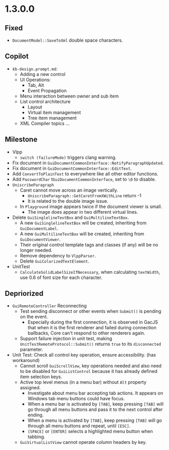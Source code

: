 # 1.3.0.0

## Fixed
- `DocumentModel::SaveToXml` double space characters.

## Copilot

- `kb-design.prompt.md`:
  - Adding a new control
  - UI Operations:
    - Tab, Alt
    - Event Propagation
  - Menu interaction between owner and sub item
  - List control architecture
    - Layout
    - Virtual item management
    - Tree item management
  - XML Compiler topics ...

## Milestone

- Vlpp
  - `switch (failureMode)` triggers clang warning.
- Fix document in `GuiDocumentCommonInterface::NotifyParagraphUpdated`.
- Fix document in `GuiDocumentCommonInterface::EditText`.
- Add `ConvertToPlainText` to everywhere like all other editor functions.
- Add `PasswordChar` t`GuiDocumentCommonInterface`, set to `\0` to disable.
- `UniscribeParagraph`
  - Caret cannot move across an image vertically.
    - `UniscribeParagraph::GetCaretFromXWithLine` return -1
    - It is related to the double image issue.
  - In `Playground` image appears twice if the document viewer is small.
    - The image does appear in two different virtual lines.
- Delete `GuiSinglelineTextBox` and `GuiMultilineTextBox`.
  - A new `GuiSinglelineTextBox` will be created, inheriting from `GuiDocumentLabel`.
  - A new `GuiMultilineTextBox` will be created, inheriting from `GuiDocumentViewer`.
  - Their original control template tags and classes (if any) will be no longer needed.
  - Remove dependency to `VlppParser`.
  - Delete `GuiColorizedTextElement`.
- UnitTest
  - `CalculateSolidLabelSizeIfNecessary`, when calculating `textWidth`, use 0.6 of font size for each character.

## Depriorized

- `GuiRemoteController` Reconnecting
  - Test sending disconnect or other events when `Submit()` is pending on the event.
    - Especially during the first connection, it is observed in GacJS that when it is the first renderer and failed during connection ballbacks, Core can't respond to other renderers again.
  - Support failure injection in unit test, making `UnitTestRemoteProtocol::Submit()` returns `true` to its `disconnected` parameter.
- Unit Test: Check all control key operation, ensure accessibility. (has workaround)
  - Cannot scroll `GuiScrollView`, key operations needed and also need to be disabled for `GuiListControl` because it has already defined item selection keys.
  - Active top level menus (in a menu bar) without `Alt` property assigned.
    - Investigate about menu bar accepting tab actions. It appears on Windows tab menu buttons could have focus.
    - When a menu bar is activated by `[TAB]`, keep pressing `[TAB]` will go through all menu buttons and pass it to the next control after ending.
    - When a menu is activated by `[TAB]`, keep pressing `[TAB]` will go through all menu buttons and repeat, until `[ESC]`.
    - `[SPACE]` or `[ENTER]` selects a highlighted menu button when tabbing.
  - `GuiVirtualListView` cannot operate column headers by key.